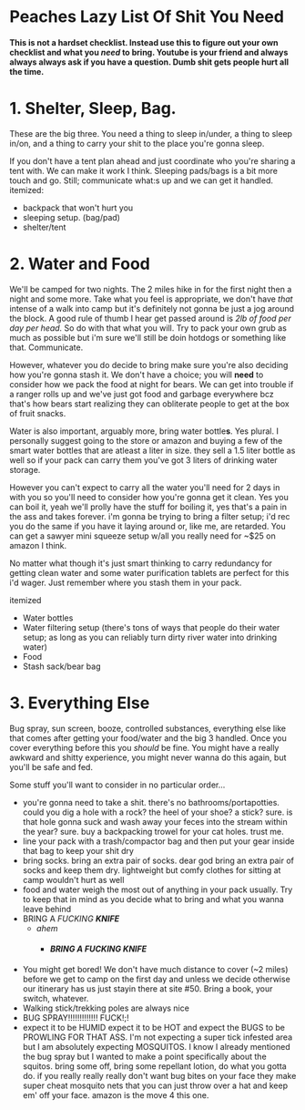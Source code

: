 # Peaches Lazy List Of Shit You Need
#### This is not a hardset checklist. Instead use this to figure out your own checklist and what you *need* to bring. Youtube is your friend and always always always ask if you have a question. Dumb shit gets people hurt all the time.

# 1. Shelter, Sleep, Bag.
These are the big three. You need a thing to sleep in/under, a thing to sleep in/on, and a thing to carry your shit to the place you're gonna sleep.

If you don't have a tent plan ahead and just coordinate who you're sharing a tent with. We can make it work I think. Sleeping pads/bags is a bit more touch and go. Still; communicate what:s up and we can get it handled.
itemized:
- backpack that won't hurt you
- sleeping setup. (bag/pad)
- shelter/tent

# 2. Water and Food
We'll be camped for two nights. The 2 miles hike in for the first night then a night and some more. Take what you feel is appropriate, we don't have *that* intense of a walk into camp but it's definitely not gonna be just a jog around the block. A good rule of thumb I hear get passed around is 
*2lb of food per day per head.* So do with that what you will. Try to pack your own grub as much as possible but i'm sure we'll still be doin hotdogs or something like that. Communicate.

However, whatever you do decide to bring make sure you're also deciding how you're gonna stash it. We don't have a choice; you will **need** to consider how we pack the food at night for bears. We can get into trouble if a ranger rolls up and we've just got food and garbage everywhere bcz that's how bears start realizing they can obliterate people to get at the box of fruit snacks.

Water is also important, arguably more, bring water bottle**s**. Yes plural. I personally suggest going to the store or amazon and buying a few of the smart water bottles that are atleast a liter in size. they sell a 1.5 liter bottle as well so if your pack can carry them you've got 3 liters of drinking water storage.

However you can't expect to carry all the water you'll need for 2 days in with you so you'll need to consider how you're gonna get it clean. Yes you can boil it, yeah we'll prolly have the stuff for boiling it, yes that's a pain in the ass and takes forever. i'm gonna be trying to bring a filter setup; i'd rec you do the same if you have it laying around or, like me, are retarded. You can get a sawyer mini squeeze setup w/all you really need for ~$25 on amazon I think.

No matter what though it's just smart thinking to carry redundancy for getting clean water and some water purification tablets are perfect for this i'd wager. Just remember where you stash them in your pack.

itemized
- Water bottles
- Water filtering setup (there's tons of ways that people do their water setup; as long as you can reliably turn dirty river water into drinking water)
- Food
- Stash sack/bear bag
# 3. Everything Else

Bug spray, sun screen, booze, controlled substances, everything else like that comes after getting your food/water and the big 3 handled. Once you cover everything before this you *should* be fine. You might have a really awkward and shitty experience, you might never wanna do this again, but you'll be safe and fed.

Some stuff you'll want to consider in no particular order...
* you're gonna need to take a shit. there's no bathrooms/portapotties. could you dig a hole with a rock? the heel of your shoe? a stick? sure. is that hole gonna suck and wash away your feces into the stream within the year? sure. buy a backpacking trowel for your cat holes. trust me.
* line your pack with a trash/compactor bag and then put your gear inside that bag to keep your shit dry
* bring socks. bring an extra pair of socks. dear god bring an extra pair of socks and keep them dry. lightweight but comfy clothes for sitting at camp wouldn't hurt as well
* food and water weigh the most out of anything in your pack usually. Try to keep that in mind as you decide what to bring and what you wanna leave behind
* BRING A *FUCKING* ***KNIFE***
	* *ahem*
		* #### ***BRING A FUCKING KNIFE***
* You might get bored! We don't have much distance to cover (~2 miles) before we get to camp on the first day and unless we decide otherwise our itinerary has us just stayin there at site #50. Bring a book, your switch, whatever. 
* Walking stick/trekking poles are always nice
* BUG SPRAY!!!!!!!!!!!!! FUCK!;!
* expect it to be HUMID expect it to be HOT and expect the BUGS to be PROWLING FOR THAT ASS. I'm not expecting a super tick infested area but I am absolutely expecting MOSQUITOS. I know I already mentioned the bug spray but I wanted to make a point specifically about the squitos. bring some off, bring some repellant lotion, do what you gotta do. if you really really really don't want bug bites on your face they make super cheat mosquito nets that you can just throw over a hat and keep em' off your face. amazon is the move 4 this one.
  



